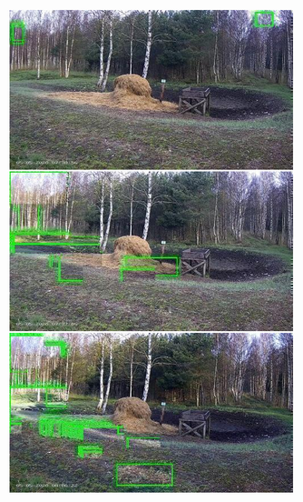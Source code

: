 ![20200505-070543-073548](in/20200505/20200505-070543-073548_0_.jpg)
![20200505-073553-080558](in/20200505/20200505-073553-080558_0_.jpg)
![20200505-080603-083608](in/20200505/20200505-080603-083608_0_.jpg)
